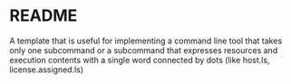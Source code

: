 # README

A template that is useful for implementing a command line tool that takes only one subcommand or a subcommand that expresses resources and execution contents with a single word connected by dots (like  host.ls, license.assigned.ls)
